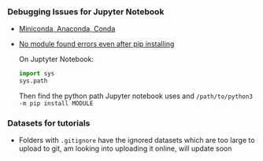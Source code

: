 ### Debugging Issues for Jupyter Notebook

- [Miniconda, Anaconda, Conda](https://towardsdatascience.com/get-your-computer-ready-for-machine-learning-how-what-and-why-you-should-use-anaconda-miniconda-d213444f36d6)

- [No module found errors even after pip installing](https://towardsdatascience.com/importerror-no-module-named-xyz-45e4a5339e1b)
  
  On Juptyter Notebook:

  ```python
  import sys
  sys.path
  ```

  Then find the python path Jupyter notebook uses and `/path/to/python3 -m pip install MODULE`

### Datasets for tutorials

- Folders with `.gitignore` have the ignored datasets which are too large to upload to git, am looking into uploading it online, will update soon

